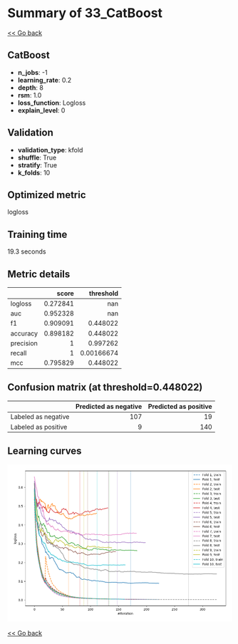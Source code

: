 # Summary of 33_CatBoost

[<< Go back](../README.md)


## CatBoost
- **n_jobs**: -1
- **learning_rate**: 0.2
- **depth**: 8
- **rsm**: 1.0
- **loss_function**: Logloss
- **explain_level**: 0

## Validation
 - **validation_type**: kfold
 - **shuffle**: True
 - **stratify**: True
 - **k_folds**: 10

## Optimized metric
logloss

## Training time

19.3 seconds

## Metric details
|           |    score |    threshold |
|:----------|---------:|-------------:|
| logloss   | 0.272841 | nan          |
| auc       | 0.952328 | nan          |
| f1        | 0.909091 |   0.448022   |
| accuracy  | 0.898182 |   0.448022   |
| precision | 1        |   0.997262   |
| recall    | 1        |   0.00166674 |
| mcc       | 0.795829 |   0.448022   |


## Confusion matrix (at threshold=0.448022)
|                     |   Predicted as negative |   Predicted as positive |
|:--------------------|------------------------:|------------------------:|
| Labeled as negative |                     107 |                      19 |
| Labeled as positive |                       9 |                     140 |

## Learning curves
![Learning curves](learning_curves.png)

[<< Go back](../README.md)
